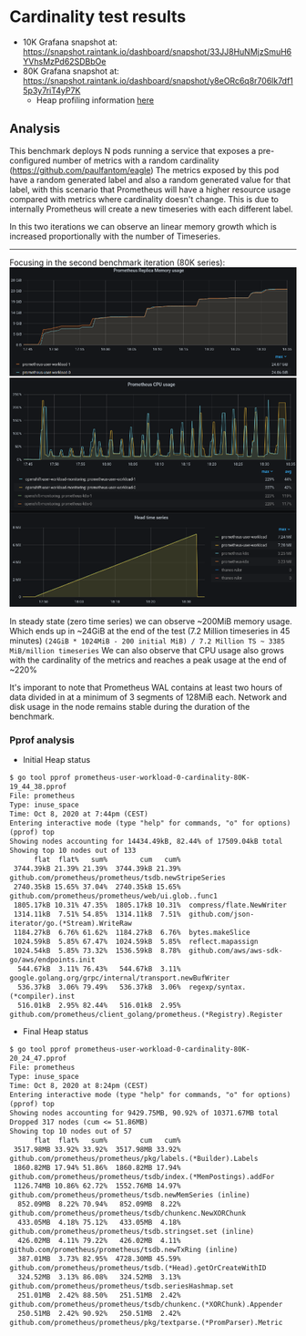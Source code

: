 # Cardinality test results

- 10K Grafana snapshot at: https://snapshot.raintank.io/dashboard/snapshot/33JJ8HuNMjzSmuH6YVhsMzPd62SDBbOe
- 80K Grafana snapshot at: https://snapshot.raintank.io/dashboard/snapshot/y8eORc6q8r706lk7df15p3y7riT4yP7K
  - Heap profiling information [here](./pprof)

## Analysis

This benchmark deploys N pods running a service that exposes a pre-configured number of metrics with a random cardinality (https://github.com/paulfantom/eagle)
The metrics exposed by this pod have a random generated label and also a random generated value for that label, with this scenario that Prometheus will have a higher resource usage
compared with metrics where cardinality doesn't change. This is due to internally Prometheus will create a new timeseries with each different label.

In this two iterations we can observe an linear memory growth which is increased proportionally with the number of Timeseries.

---
Focusing in the second benchmark iteration (80K series):
![graph](memory.png)
![graph](cpu.png)


In steady state (zero time series) we can observe ~200MiB memory usage. Which ends up in ~24GiB at the end of the test (7.2 Million timeseries in 45 minutes)
`(24GiB * 1024MiB - 200 initial MiB) / 7.2 Million TS ~ 3385 MiB/million timeseries`
We can also observe that CPU usage also grows with the cardinality of the metrics and reaches a peak usage at the end of ~220%

It's imporant to note that Prometheus WAL contains at least two hours of data divided in at a minimum of 3 segments of 128MiB each.
Network and disk usage in the node remains stable during the duration of the benchmark.


### Pprof analysis

- Initial Heap status

```
$ go tool pprof prometheus-user-workload-0-cardinality-80K-19_44_38.pprof 
File: prometheus
Type: inuse_space
Time: Oct 8, 2020 at 7:44pm (CEST)
Entering interactive mode (type "help" for commands, "o" for options)
(pprof) top
Showing nodes accounting for 14434.49kB, 82.44% of 17509.04kB total
Showing top 10 nodes out of 133
      flat  flat%   sum%        cum   cum%
 3744.39kB 21.39% 21.39%  3744.39kB 21.39%  github.com/prometheus/prometheus/tsdb.newStripeSeries
 2740.35kB 15.65% 37.04%  2740.35kB 15.65%  github.com/prometheus/prometheus/web/ui.glob..func1
 1805.17kB 10.31% 47.35%  1805.17kB 10.31%  compress/flate.NewWriter
 1314.11kB  7.51% 54.85%  1314.11kB  7.51%  github.com/json-iterator/go.(*Stream).WriteRaw
 1184.27kB  6.76% 61.62%  1184.27kB  6.76%  bytes.makeSlice
 1024.59kB  5.85% 67.47%  1024.59kB  5.85%  reflect.mapassign
 1024.54kB  5.85% 73.32%  1536.59kB  8.78%  github.com/aws/aws-sdk-go/aws/endpoints.init
  544.67kB  3.11% 76.43%   544.67kB  3.11%  google.golang.org/grpc/internal/transport.newBufWriter
  536.37kB  3.06% 79.49%   536.37kB  3.06%  regexp/syntax.(*compiler).inst
  516.01kB  2.95% 82.44%   516.01kB  2.95%  github.com/prometheus/client_golang/prometheus.(*Registry).Register
```

- Final Heap status

```
$ go tool pprof prometheus-user-workload-0-cardinality-80K-20_24_47.pprof
File: prometheus
Type: inuse_space
Time: Oct 8, 2020 at 8:24pm (CEST)
Entering interactive mode (type "help" for commands, "o" for options)
(pprof) top
Showing nodes accounting for 9429.75MB, 90.92% of 10371.67MB total
Dropped 317 nodes (cum <= 51.86MB)
Showing top 10 nodes out of 57
      flat  flat%   sum%        cum   cum%
 3517.98MB 33.92% 33.92%  3517.98MB 33.92%  github.com/prometheus/prometheus/pkg/labels.(*Builder).Labels
 1860.82MB 17.94% 51.86%  1860.82MB 17.94%  github.com/prometheus/prometheus/tsdb/index.(*MemPostings).addFor
 1126.74MB 10.86% 62.72%  1552.76MB 14.97%  github.com/prometheus/prometheus/tsdb.newMemSeries (inline)
  852.09MB  8.22% 70.94%   852.09MB  8.22%  github.com/prometheus/prometheus/tsdb/chunkenc.NewXORChunk
  433.05MB  4.18% 75.12%   433.05MB  4.18%  github.com/prometheus/prometheus/tsdb.stringset.set (inline)
  426.02MB  4.11% 79.22%   426.02MB  4.11%  github.com/prometheus/prometheus/tsdb.newTxRing (inline)
  387.01MB  3.73% 82.95%  4728.30MB 45.59%  github.com/prometheus/prometheus/tsdb.(*Head).getOrCreateWithID
  324.52MB  3.13% 86.08%   324.52MB  3.13%  github.com/prometheus/prometheus/tsdb.seriesHashmap.set
  251.01MB  2.42% 88.50%   251.51MB  2.42%  github.com/prometheus/prometheus/tsdb/chunkenc.(*XORChunk).Appender
  250.51MB  2.42% 90.92%   250.51MB  2.42%  github.com/prometheus/prometheus/pkg/textparse.(*PromParser).Metric
```

